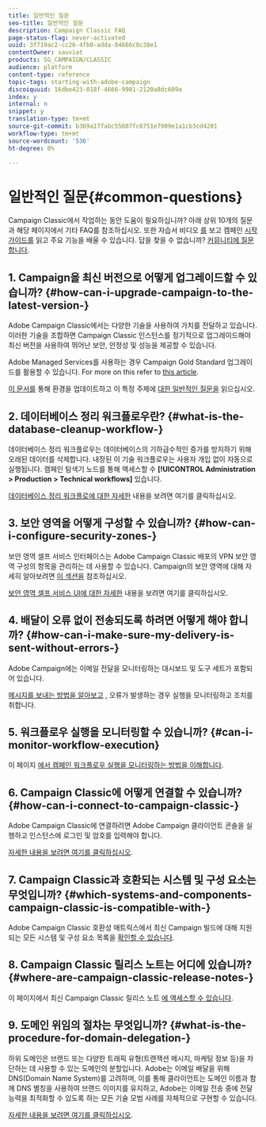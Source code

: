 ```yaml
---
title: 일반적인 질문
seo-title: 일반적인 질문
description: Campaign Classic FAQ
page-status-flag: never-activated
uuid: 3f719ac2-cc26-4fb0-adda-84666c8c38e1
contentOwner: sauviat
products: SG_CAMPAIGN/CLASSIC
audience: platform
content-type: reference
topic-tags: starting-with-adobe-campaign
discoiquuid: 16dbe423-018f-4666-9901-2120a8dc609a
index: y
internal: n
snippet: y
translation-type: tm+mt
source-git-commit: b369a17fabc55607fc6751e7909e1a1cb3cd4201
workflow-type: tm+mt
source-wordcount: '536'
ht-degree: 0%

---
```



# 일반적인 질문{#common-questions}

Campaign Classic에서 작업하는 동안 도움이 필요하십니까? 아래 상위 10개의 질문과 해당 페이지에서 기타 FAQ를 참조하십시오. 또한 자습서 비디오 [를](https://docs.adobe.com/content/help/en/campaign-learn/campaign-classic-tutorials/overview.html) 보고 캠페인 [시작 가이드를](../../platform/using/tutorials.md#step-by-step-guides) 읽고 주요 기능을 배울 수 있습니다. 답을 찾을 수 없습니까? [커뮤니티에 질문합니다](https://forums.adobe.com/community/experience-cloud/marketing-cloud/campaign).

## 1. Campaign을 최신 버전으로 어떻게 업그레이드할 수 있습니까? {#how-can-i-upgrade-campaign-to-the-latest-version-}

Adobe Campaign Classic에서는 다양한 기술을 사용하여 가치를 전달하고 있습니다. 이러한 기술을 조합하면 Campaign Classic 인스턴스를 정기적으로 업그레이드해야 최신 버전을 사용하여 뛰어난 보안, 안정성 및 성능을 제공할 수 있습니다.

Adobe Managed Services를 사용하는 경우 Campaign Gold Standard 업그레이드를 활용할 수 있습니다. For more on this refer to [this article](https://helpx.adobe.com/campaign/kb/gold-standard.html).

[이 문서를](https://helpx.adobe.com/campaign/kb/acc-build-upgrade.html) 통해 환경을 업데이트하고 이 특정 주제에 [대한 일반적인 질문을](https://helpx.adobe.com/campaign/kb/build-upgrade-faq.html) 읽으십시오.

## 2. 데이터베이스 정리 워크플로우란? {#what-is-the-database-cleanup-workflow-}

데이터베이스 정리 워크플로우는 데이터베이스의 기하급수적인 증가를 방지하기 위해 오래된 데이터를 삭제합니다. 내장된 이 기술 워크플로우는 사용자 개입 없이 자동으로 실행됩니다. 캠페인 탐색기 노드를 통해 액세스할 수 **[!UICONTROL Administration > Production > Technical workflows]** 있습니다.

[데이터베이스 정리 워크플로에 대한 자세한](../../production/using/database-cleanup-workflow.md) 내용을 보려면 여기를 클릭하십시오.

## 3. 보안 영역을 어떻게 구성할 수 있습니까? {#how-can-i-configure-security-zones-}

보안 영역 셀프 서비스 인터페이스는 Adobe Campaign Classic 배포의 VPN 보안 영역 구성의 항목을 관리하는 데 사용할 수 있습니다. Campaign의 보안 영역에 대해 자세히 알아보려면 [이 섹션을](../../installation/using/configuring-campaign-server.md#defining-security-zones) 참조하십시오.

[보안 영역 셀프 서비스 UI에 대한 자세한](https://helpx.adobe.com/campaign/kb/configuring-security-zones-self-service.html) 내용을 보려면 여기를 클릭하십시오.

## 4. 배달이 오류 없이 전송되도록 하려면 어떻게 해야 합니까? {#how-can-i-make-sure-my-delivery-is-sent-without-errors-}

Adobe Campaign에는 이메일 전달을 모니터링하는 대시보드 및 도구 세트가 포함되어 있습니다.

[메시지를 보내는 방법을 알아보고](../../delivery/using/monitoring-a-delivery.md) , 오류가 발생하는 경우 실행을 모니터링하고 조치를 취합니다.

## 5. 워크플로우 실행을 모니터링할 수 있습니까? {#can-i-monitor-workflow-execution}

이 페이지 [에서 캠페인 워크플로우 실행을 모니터링하는 방법을 이해합니다](../../workflow/using/starting-a-workflow.md).

## 6. Campaign Classic에 어떻게 연결할 수 있습니까? {#how-can-i-connect-to-campaign-classic-}

Adobe Campaign Classic에 연결하려면 Adobe Campaign 클라이언트 콘솔을 실행하고 인스턴스에 로그인 및 암호를 입력해야 합니다.

[자세한 내용을 보려면 여기를 클릭하십시오](../../platform/using/launching-adobe-campaign.md).

## 7. Campaign Classic과 호환되는 시스템 및 구성 요소는 무엇입니까? {#which-systems-and-components-campaign-classic-is-compatible-with-}

Adobe Campaign Classic 호환성 매트릭스에서 최신 Campaign 빌드에 대해 지원되는 모든 시스템 및 구성 요소 목록을 [확인할 수 있습니다](https://helpx.adobe.com/campaign/kb/compatibility-matrix.html).

## 8. Campaign Classic 릴리스 노트는 어디에 있습니까? {#where-are-campaign-classic-release-notes-}

이 페이지에서 최신 Campaign Classic 릴리스 노트 [에 액세스할 수 있습니다](https://docs.adobe.com/content/help/en/campaign-classic/using/release-notes/latest-release.html).

## 9. 도메인 위임의 절차는 무엇입니까? {#what-is-the-procedure-for-domain-delegation-}

하위 도메인은 브랜드 또는 다양한 트래픽 유형(트랜잭션 메시지, 마케팅 정보 등)을 차단하는 데 사용할 수 있는 도메인의 분할입니다.
Adobe는 이메일 배달을 위해 DNS(Domain Name System)를 고려하며, 이를 통해 클라이언트는 도메인 이름과 함께 DNS 별칭을 사용하여 브랜드 이미지를 유지하고, Adobe는 이메일 전송 중에 전달 능력을 최적화할 수 있도록 하는 모든 기술 모범 사례를 자체적으로 구현할 수 있습니다.

[자세한 내용을 보려면 여기를 클릭하십시오](https://helpx.adobe.com/campaign/kb/domain-name-delegation.html).

